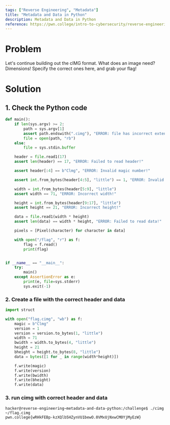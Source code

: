 ```yaml
---
tags: ["Reverse Engineering", "Metadata"]
title: "Metadata and Data in Python"
description: Metadata and Data in Python
reference: https://pwn.college/intro-to-cybersecurity/reverse-engineering/
---
```


# Problem

Let's continue building out the cIMG format. What does an image need? Dimensions! Specify the correct ones here, and grab your flag!

# Solution

## 1. Check the Python code

```python
def main():
    if len(sys.argv) >= 2:
        path = sys.argv[1]
        assert path.endswith(".cimg"), "ERROR: file has incorrect extension"
        file = open(path, "rb")
    else:
        file = sys.stdin.buffer

    header = file.read1(17)
    assert len(header) == 17, "ERROR: Failed to read header!"

    assert header[:4] == b"Clmg", "ERROR: Invalid magic number!"

    assert int.from_bytes(header[4:5], "little") == 1, "ERROR: Invalid version!"

    width = int.from_bytes(header[5:9], "little")
    assert width == 71, "ERROR: Incorrect width!"

    height = int.from_bytes(header[9:17], "little")
    assert height == 21, "ERROR: Incorrect height!"

    data = file.read1(width * height)
    assert len(data) == width * height, "ERROR: Failed to read data!"

    pixels = [Pixel(character) for character in data]

    with open("/flag", "r") as f:
        flag = f.read()
        print(flag)


if __name__ == "__main__":
    try:
        main()
    except AssertionError as e:
        print(e, file=sys.stderr)
        sys.exit(-1)
```

### 2. Create a file with the correct header and data

```python
import struct

with open("flag.cimg", "wb") as f:
    magic = b"Clmg"
    version = 1
    version = version.to_bytes(1, "little")
    width = 71
    bwidth = width.to_bytes(4, "little")
    height = 21
    bheight = height.to_bytes(8, "little")
    data = bytes([1 for _ in range(width*height)])

    f.write(magic)
    f.write(version)
    f.write(bwidth)
    f.write(bheight)
    f.write(data)
```

### 3. run cimg with correct header and data 

```
hacker@reverse-engineering~metadata-and-data-python:/challenge$ ./cimg ~/flag.cimg 
pwn.college{wRHkFEBp-kzXQlb5HZynVU1bewO.0VMxUjNxwCM0YjMyEzW}
```
